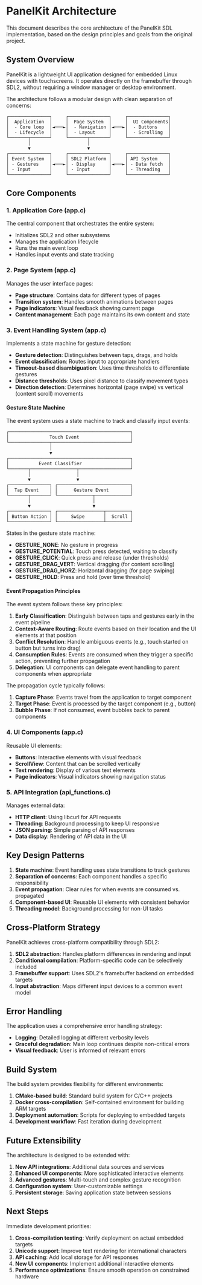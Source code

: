 # PanelKit Architecture

This document describes the core architecture of the PanelKit SDL implementation, based on the design principles and goals from the original project.

## System Overview

PanelKit is a lightweight UI application designed for embedded Linux devices with touchscreens. It operates directly on the framebuffer through SDL2, without requiring a window manager or desktop environment.

The architecture follows a modular design with clean separation of concerns:

```
┌───────────────┐     ┌───────────────┐     ┌───────────────┐
│  Application  │     │  Page System  │     │  UI Components│
│  - Core loop  │◄───►│  - Navigation │◄───►│  - Buttons    │
│  - Lifecycle  │     │  - Layout     │     │  - Scrolling  │
└───────┬───────┘     └───────┬───────┘     └───────────────┘
        │                     │
        ▼                     ▼
┌───────────────┐     ┌───────────────┐     ┌───────────────┐
│ Event System  │     │ SDL2 Platform │     │ API System    │
│ - Gestures    │◄───►│ - Display     │◄───►│ - Data fetch  │
│ - Input       │     │ - Input       │     │ - Threading   │
└───────────────┘     └───────────────┘     └───────────────┘
```

## Core Components

### 1. Application Core (app.c)

The central component that orchestrates the entire system:
- Initializes SDL2 and other subsystems
- Manages the application lifecycle
- Runs the main event loop
- Handles input events and state tracking

### 2. Page System (app.c)

Manages the user interface pages:
- **Page structure**: Contains data for different types of pages
- **Transition system**: Handles smooth animations between pages
- **Page indicators**: Visual feedback showing current page
- **Content management**: Each page maintains its own content and state

### 3. Event Handling System (app.c)

Implements a state machine for gesture detection:
- **Gesture detection**: Distinguishes between taps, drags, and holds
- **Event classification**: Routes input to appropriate handlers
- **Timeout-based disambiguation**: Uses time thresholds to differentiate gestures
- **Distance thresholds**: Uses pixel distance to classify movement types
- **Direction detection**: Determines horizontal (page swipe) vs vertical (content scroll) movements

#### Gesture State Machine

The event system uses a state machine to track and classify input events:

```
┌─────────────────────────────────────────────┐
│               Touch Event                   │
└───────────────┬─────────────────────────────┘
                │
                ▼
┌─────────────────────────────────────────────┐
│           Event Classifier                  │
└───────┬─────────────────┬───────────────────┘
        │                 │
        ▼                 ▼
┌───────────────┐ ┌───────────────────────────┐
│  Tap Event    │ │      Gesture Event        │
└───────┬───────┘ └─────────────┬─────────────┘
        │                       │
        ▼                       ▼
┌───────────────┐ ┌─────────────────┬─────────┐
│ Button Action │ │     Swipe       │  Scroll │
└───────────────┘ └─────────────────┴─────────┘
```

States in the gesture state machine:
- **GESTURE_NONE**: No gesture in progress
- **GESTURE_POTENTIAL**: Touch press detected, waiting to classify
- **GESTURE_CLICK**: Quick press and release (under thresholds)
- **GESTURE_DRAG_VERT**: Vertical dragging (for content scrolling)
- **GESTURE_DRAG_HORZ**: Horizontal dragging (for page swiping)
- **GESTURE_HOLD**: Press and hold (over time threshold)

#### Event Propagation Principles

The event system follows these key principles:
1. **Early Classification**: Distinguish between taps and gestures early in the event pipeline
2. **Context-Aware Routing**: Route events based on their location and the UI elements at that position
3. **Conflict Resolution**: Handle ambiguous events (e.g., touch started on button but turns into drag)
4. **Consumption Rules**: Events are consumed when they trigger a specific action, preventing further propagation
5. **Delegation**: UI components can delegate event handling to parent components when appropriate

The propagation cycle typically follows:
1. **Capture Phase**: Events travel from the application to target component
2. **Target Phase**: Event is processed by the target component (e.g., button)
3. **Bubble Phase**: If not consumed, event bubbles back to parent components

### 4. UI Components (app.c)

Reusable UI elements:
- **Buttons**: Interactive elements with visual feedback
- **ScrollView**: Content that can be scrolled vertically
- **Text rendering**: Display of various text elements
- **Page indicators**: Visual indicators showing navigation status

### 5. API Integration (api_functions.c)

Manages external data:
- **HTTP client**: Using libcurl for API requests
- **Threading**: Background processing to keep UI responsive
- **JSON parsing**: Simple parsing of API responses
- **Data display**: Rendering of API data in the UI

## Key Design Patterns

1. **State machine**: Event handling uses state transitions to track gestures
2. **Separation of concerns**: Each component handles a specific responsibility
3. **Event propagation**: Clear rules for when events are consumed vs. propagated
4. **Component-based UI**: Reusable UI elements with consistent behavior
5. **Threading model**: Background processing for non-UI tasks

## Cross-Platform Strategy

PanelKit achieves cross-platform compatibility through SDL2:

1. **SDL2 abstraction**: Handles platform differences in rendering and input
2. **Conditional compilation**: Platform-specific code can be selectively included
3. **Framebuffer support**: Uses SDL2's framebuffer backend on embedded targets
4. **Input abstraction**: Maps different input devices to a common event model

## Error Handling

The application uses a comprehensive error handling strategy:
- **Logging**: Detailed logging at different verbosity levels
- **Graceful degradation**: Main loop continues despite non-critical errors
- **Visual feedback**: User is informed of relevant errors

## Build System

The build system provides flexibility for different environments:

1. **CMake-based build**: Standard build system for C/C++ projects
2. **Docker cross-compilation**: Self-contained environment for building ARM targets
3. **Deployment automation**: Scripts for deploying to embedded targets
4. **Development workflow**: Fast iteration during development

## Future Extensibility

The architecture is designed to be extended with:

1. **New API integrations**: Additional data sources and services
2. **Enhanced UI components**: More sophisticated interactive elements
3. **Advanced gestures**: Multi-touch and complex gesture recognition
4. **Configuration system**: User-customizable settings
5. **Persistent storage**: Saving application state between sessions

## Next Steps

Immediate development priorities:

1. **Cross-compilation testing**: Verify deployment on actual embedded targets
2. **Unicode support**: Improve text rendering for international characters
3. **API caching**: Add local storage for API responses
4. **New UI components**: Implement additional interactive elements
5. **Performance optimizations**: Ensure smooth operation on constrained hardware